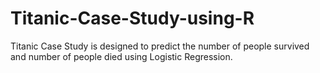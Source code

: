 # Titanic-Case-Study-using-R
Titanic Case Study is designed to predict the number of people survived and  number of people died using Logistic Regression.
